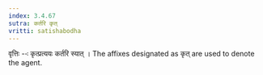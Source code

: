 ```yaml
---
index: 3.4.67
sutra: कर्तरि कृत्‌
vritti: satishabodha
---
```






वृत्तिः --ः कृत्प्रत्ययः कर्तरि स्यात् । The affixes designated as कृत् are used to denote the agent.

